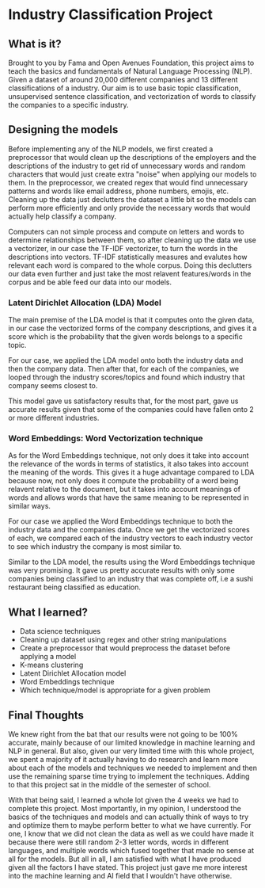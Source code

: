 # Industry Classification Project

## What is it?

Brought to you by Fama and Open Avenues Foundation, this project aims to teach the basics and fundamentals of Natural Language Processing (NLP).
Given a dataset of around 20,000 different companies and 13 different classifications of a industry. 
Our aim is to use basic topic classification, unsupervised sentence classification, and vectorization of words to classify the companies to a specific industry.

## Designing the models

Before implementing any of the NLP models, we first created a preprocessor that would clean up the descriptions of the employers and the descriptions of the industry 
to get rid of unnecessary words and random characters that would just create extra "noise" when applying our models to them.
In the preprocessor, we created regex that would find unnecessary patterns and words like email address, phone numbers, emojis, etc.
Cleaning up the data just declutters the dataset a little bit so the models can perform more efficiently and only provide the necessary words that would actually help classify a company.

Computers can not simple process and compute on letters and words to determine relationships between them, so after cleaning up the data we use a 
vectorizer, in our case the TF-IDF vectorizer, to turn the words in the descriptions into vectors. TF-IDF statistically measures and evalutes 
how relevant each word is compared to the whole corpus. Doing this declutters our data even further and just take the most relavent features/words
in the corpus and be able feed our data into our models. 

### Latent Dirichlet Allocation (LDA) Model

The main premise of the LDA model is that it computes onto the given data, in our case the vectorized forms of the company descriptions,
and gives it a score which is the probability that the given words belongs to a specific topic. 

For our case, we applied the LDA model onto both the industry data and then the company data. 
Then after that, for each of the companies, we looped through the industry scores/topics and found which industry that company seems closest to.

This model gave us satisfactory results that, for the most part, gave us accurate results given that some of the companies could have fallen 
onto 2 or more different industries.

### Word Embeddings: Word Vectorization technique

As for the Word Embeddings technique, not only does it take into account the relevance of the words in terms of statistics, 
it also takes into account the meaning of the words. This gives it a huge advantage compared to LDA because now, not only does it
compute the probability of a word being relavent relative to the document, but it takes into account meanings of words and allows 
words that have the same meaning to be represented in similar ways.

For our case we applied the Word Embeddings technique to both the industry data and the companies data. Once we get the vectorized scores of each,
we compared each of the industry vectors to each industry vector to see which industry the company is most similar to.

Similar to the LDA model, the results using the Word Embeddings technique was very promising. It gave us pretty accurate results with only some companies
being classified to an industry that was complete off, i.e a sushi restaurant being classified as education.

## What I learned?

- Data science techniques
- Cleaning up dataset using regex and other string manipulations
- Create a preprocessor that would preprocess the dataset before applying a model
- K-means clustering
- Latent Dirichlet Allocation model
- Word Embeddings technique
- Which technique/model is appropriate for a given problem


## Final Thoughts

We knew right from the bat that our results were not going to be 100% accurate, mainly because of our limited knowledge in machine learning and 
NLP in general. But also, given our very limited time with this whole project, we spent a majority of it actually having to do research and learn
more about each of the models and techniques we needed to implement and then use the remaining sparse time trying to implement the techniques. Adding
to that this project sat in the middle of the semester of school.

With that being said, I learned a whole lot given the 4 weeks we had to complete this project. Most importantly, in my opinion, I understood the basics
of the techniques and models and can actually think of ways to try and optimize them to maybe perform better to what we have currently. For one, I know that
we did not clean the data as well as we could have made it because there were still random 2-3 letter words, words in different languages, and multiple
words which fused together that made no sense at all for the models. But all in all, I am satisfied with what I have produced given all the factors 
I have stated. This project just gave me more interest into the machine learning and AI field that I wouldn't have otherwise.

